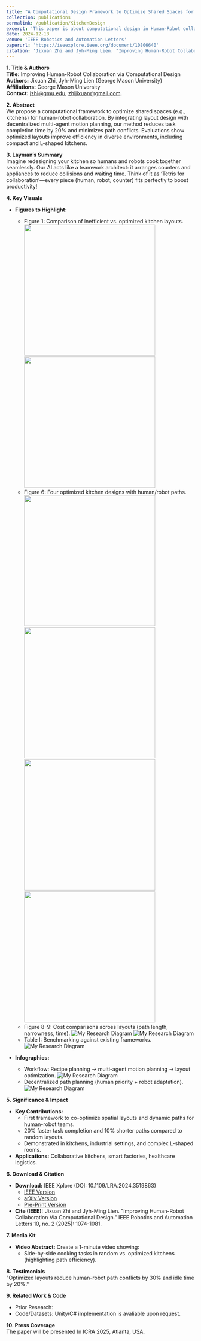 ```yaml
---
title: "A Computational Design Framework to Optimize Shared Spaces for Human-Robot Collaboration."
collection: publications
permalink: /publication/KitchenDesign
excerpt: 'This paper is about computational design in Human-Robot collaboration kitchen space.'
date: 2024-12-18
venue: 'IEEE Robotics and Automation Letters'
paperurl: 'https://ieeexplore.ieee.org/document/10806640'
citation: 'Jixuan Zhi and Jyh-Ming Lien. "Improving Human-Robot Collaboration Via Computational Design." IEEE Robotics and Automation Letters 10, no. 2 (2025): 1074-1081.'
---
```


**1. Title & Authors**  
**Title:** Improving Human-Robot Collaboration via Computational Design  
**Authors:** Jixuan Zhi, Jyh-Ming Lien (George Mason University)  
**Affiliations:** George Mason University  
**Contact:** jzhi@gmu.edu, zhijixuan@gmail.com.  

**2. Abstract**  
We propose a computational framework to optimize shared spaces (e.g., kitchens) for human-robot collaboration. By integrating layout design with decentralized multi-agent motion planning, our method reduces task completion time by 20% and minimizes path conflicts. Evaluations show optimized layouts improve efficiency in diverse environments, including compact and L-shaped kitchens.  

**3. Layman’s Summary**  
Imagine redesigning your kitchen so humans and robots cook together seamlessly. Our AI acts like a teamwork architect: it arranges counters and appliances to reduce collisions and waiting time. Think of it as ‘Tetris for collaboration’—every piece (human, robot, counter) fits perfectly to boost productivity!  

**4. Key Visuals**  
+ **Figures to Highlight:**  
  + Figure 1: Comparison of inefficient vs. optimized kitchen layouts.  
    <img src="../images/kitchen/np20.png" width="350"> <img src="../images/kitchen/81V.png" width="350">
  + Figure 6: Four optimized kitchen designs with human/robot paths.  
    <img src="../images/kitchen/20V.png" width="350"> <img src="../images/kitchen/51V.png" width="350">
    <img src="../images/kitchen/81V.png" width="350"> <img src="../images/kitchen/93V.png" width="350">
  + Figure 8–9: Cost comparisons across layouts (path length, narrowness, time).
    ![My Research Diagram](../images/kitchen/2C.png)
    ![My Research Diagram](../images/kitchen/Interval-neg.png)
  + Table I: Benchmarking against existing frameworks.
    ![My Research Diagram](../images/kitchen/table.png)

+ **Infographics:**  
  + Workflow: Recipe planning → multi-agent motion planning → layout optimization.
    ![My Research Diagram](../images/kitchen/overview.png)
  + Decentralized path planning (human priority + robot adaptation).
    ![My Research Diagram](../images/kitchen/mmpn.png)

**5. Significance & Impact**
+ **Key Contributions:**
  + First framework to co-optimize spatial layouts and dynamic paths for human-robot teams.  
  + 20% faster task completion and 10% shorter paths compared to random layouts.  
  + Demonstrated in kitchens, industrial settings, and complex L-shaped rooms.  
+ **Applications:** Collaborative kitchens, smart factories, healthcare logistics.  

**6. Download & Citation**  
+ **Download:** IEEE Xplore (DOI: 10.1109/LRA.2024.3519863)
  - [IEEE Version](https://ieeexplore.ieee.org/document/10806640)
  - [arXiv Version](https://arxiv.org/abs/2303.11425)
  - [Pre-Print Version](../files/Pre-Kitchen.pdf)
+ **Cite (IEEE):** Jixuan Zhi and Jyh-Ming Lien. "Improving Human-Robot Collaboration Via Computational Design." IEEE Robotics and Automation Letters 10, no. 2 (2025): 1074-1081.

**7. Media Kit**  
+ **Video Abstract:** Create a 1-minute video showing:  
  + Side-by-side cooking tasks in random vs. optimized kitchens (highlighting path efficiency).  

**8. Testimonials**  
"Optimized layouts reduce human-robot path conflicts by 30% and idle time by 20%."

**9. Related Work & Code**  
+ Prior Research:  
+ Code/Datasets: Unity/C# implementation is avaliable upon request.  

**10. Press Coverage**  
The paper will be presented In ICRA 2025, Atlanta, USA.  

